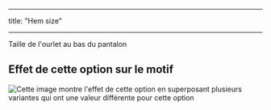 - - -
title: "Hem size"
- - -

Taille de l'ourlet au bas du pantalon

## Effet de cette option sur le motif

![Cette image montre l'effet de cette option en superposant plusieurs variantes qui ont une valeur différente pour cette option](waralee_hemwidth_sample.svg "Effect of this option on the pattern")
